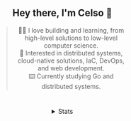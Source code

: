 <div align="center">

## Hey there, I'm Celso 🙂

<div style="max-width: 300px; ">

> 🧙‍♂️ I love building and learning, from high-level solutions to low-level computer science.<br>
> 🦉 Interested in distributed systems, cloud-native solutions, IaC, DevOps, and web development.<br>
> ⌨️ Currently studying Go and distributed systems.<br>

</div>

#

<details align="center">
<summary>Stats</summary>

<cr/>

<p style="text-align: center;">
<!--START_SECTION:waka-->

```txt
From: 16 September 2023 - To: 16 October 2023

Markdown          37 hrs 31 mins  █████████▒░░░░░░░░░░░░░░░   36.72 %
Go                28 hrs 27 mins  ███████░░░░░░░░░░░░░░░░░░   27.84 %
YAML              10 hrs 1 min    ██▒░░░░░░░░░░░░░░░░░░░░░░   09.81 %
Python            4 hrs 1 min     █░░░░░░░░░░░░░░░░░░░░░░░░   03.95 %
Lua               2 hrs 44 mins   ▓░░░░░░░░░░░░░░░░░░░░░░░░   02.68 %
```

<!--END_SECTION:waka-->
</p>
  
<div>

<img src="http://github-readme-stats.vercel.app/api/top-langs/?username=celsobenedetti&layout=compact&custom_title=Languages&include_all_commits=true&count_private=true&langs_count=6&theme=transparent&bg_color=00000000" height="180em"/>
<img src="https://streak-stats.demolab.com?user=celsobenedetti&theme=transparent" height="180rem"/>

</div>

#

<a href="https://wakatime.com/@8a52c0fd-ec78-403a-81d0-07c674c564b3" title="Time coded since Jan 17 2022">
<img src="https://wakatime.com/badge/user/8a52c0fd-ec78-403a-81d0-07c674c564b3.svg" alt="Wakatime 2022" title="Time coded since Jan 17 2022" />
</a>

</details>

</div>
